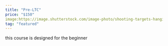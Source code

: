 ```yaml
---
title: "Pre-LTC"
price: "$150"
image:https://image.shutterstock.com/image-photo/shooting-targets-hanging-on-grey-260nw-261620294.jpg
tag: "featured"
---
```

this course is designed for the beginner 
<!--stackedit_data:
eyJoaXN0b3J5IjpbMTI4NjUyNTM2LDIwMjg0NzAxODAsLTE4Mz
E3NzQ5NzUsODcwNTAzMDcyLC0xNjYyMzc1NTUxLDE3ODc3MzE5
MDcsLTM1MjI2NTU0NywtOTAxMTQzMTkyLC0xNDg2MTU1ODY5LC
0zMzY3MTI3MjFdfQ==
-->